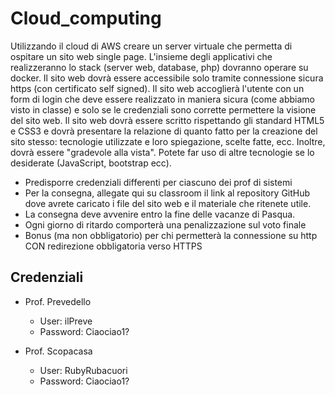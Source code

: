 # Cloud_computing

Utilizzando il cloud di AWS creare un server virtuale che permetta di ospitare un sito web single page. L'insieme degli applicativi che realizzeranno lo stack (server web, database, php) dovranno operare su docker. Il sito web dovrà essere accessibile solo tramite connessione sicura https (con certificato self signed). Il sito web accoglierà l'utente con un form di login che deve essere realizzato in maniera sicura (come abbiamo visto in classe) e solo se le credenziali sono corrette permettere la visione del sito web.
Il sito web dovrà essere scritto rispettando gli standard HTML5 e CSS3 e dovrà presentare la relazione di quanto fatto per la creazione del sito stesso: tecnologie utilizzate e loro spiegazione, scelte fatte, ecc. Inoltre, dovrà essere "gradevole alla vista". Potete far uso di altre tecnologie se lo desiderate (JavaScript, bootstrap ecc).

- Predisporre credenziali differenti per ciascuno dei prof di sistemi
- Per la consegna, allegate qui su classroom il link al repository GitHub dove avrete caricato i file del sito web e il materiale che ritenete utile.
- La consegna deve avvenire entro la fine delle vacanze di Pasqua.
- Ogni giorno di ritardo comporterà una penalizzazione sul voto finale
- Bonus (ma non obbligatorio) per chi permetterà la connessione su http CON redirezione obbligatoria verso HTTPS

## Credenziali
- Prof. Prevedello
    - User: ilPreve
    - Password: Ciaociao1?

- Prof. Scopacasa
    - User: RubyRubacuori
    - Password: Ciaociao1?
